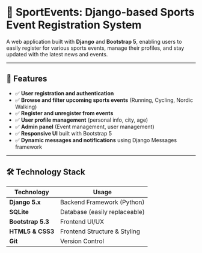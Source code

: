 # 🎯 SportEvents: Django-based Sports Event Registration System

A web application built with **Django** and **Bootstrap 5**, enabling users to easily register for various sports events, manage their profiles, and stay updated with the latest news and events.

---

## 🚀 Features

- ✅ **User registration and authentication**
- ✅ **Browse and filter upcoming sports events** (Running, Cycling, Nordic Walking)
- ✅ **Register and unregister from events**
- ✅ **User profile management** (personal info, city, age)
- ✅ **Admin panel** (Event management, user management)
- ✅ **Responsive UI** built with Bootstrap 5
- ✅ **Dynamic messages and notifications** using Django Messages framework

---

## 🛠️ Technology Stack

| Technology                | Usage                                |
|---------------------------|--------------------------------------|
| **Django 5.x**            | Backend Framework (Python)            |
| **SQLite**                | Database (easily replaceable)         |
| **Bootstrap 5.3**         | Frontend UI/UX                        |
| **HTML5 & CSS3**          | Frontend Structure & Styling          |
| **Git**                   | Version Control                       |
